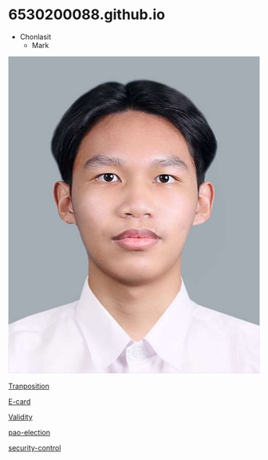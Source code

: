# 6530200088.github.io
- Chonlasit
  - Mark
 
![Profile](photo/Profile.jpeg)

[Tranposition](tranposition.md)


[E-card](ecardChristmas.md)


[Validity](validity.md)


[pao-election](pao-election.md)


[security-control](photo/keycard.md)
